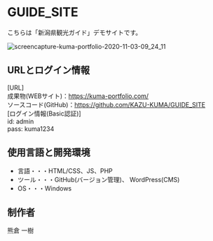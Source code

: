 # GUIDE_SITE

こちらは「新潟県観光ガイド」デモサイトです。

![screencapture-kuma-portfolio-2020-11-03-09_24_11](https://user-images.githubusercontent.com/65232447/97934884-514c2780-1dba-11eb-93ae-4319b430aa26.png)

## URLとログイン情報
[URL]  
成果物(WEBサイト)：https://kuma-portfolio.com/  
ソースコード(GitHub)：https://github.com/KAZU-KUMA/GUIDE_SITE  
[ログイン情報(Basic認証)]  
id: admin  
pass: kuma1234  

## 使用言語と開発環境
- 言語・・・HTML/CSS、JS、PHP  
- ツール・・・GitHub(バージョン管理)、 WordPress(CMS)  
- OS・・・Windows  

## 制作者
熊倉 一樹
